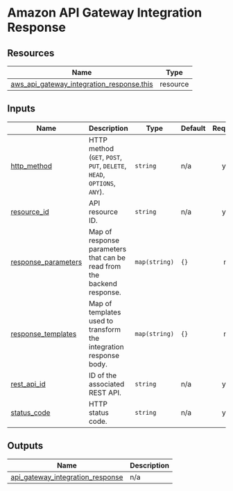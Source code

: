 # Amazon API Gateway Integration Response

## Resources

| Name | Type |
|------|------|
| [aws_api_gateway_integration_response.this](https://registry.terraform.io/providers/hashicorp/aws/latest/docs/resources/api_gateway_integration_response) | resource |

## Inputs

| Name | Description | Type | Default | Required |
|------|-------------|------|---------|:--------:|
| <a name="input_http_method"></a> [http\_method](#input\_http\_method) | HTTP method (`GET`, `POST`, `PUT`, `DELETE`, `HEAD`, `OPTIONS`, `ANY`). | `string` | n/a | yes |
| <a name="input_resource_id"></a> [resource\_id](#input\_resource\_id) | API resource ID. | `string` | n/a | yes |
| <a name="input_response_parameters"></a> [response\_parameters](#input\_response\_parameters) | Map of response parameters that can be read from the backend response. | `map(string)` | `{}` | no |
| <a name="input_response_templates"></a> [response\_templates](#input\_response\_templates) | Map of templates used to transform the integration response body. | `map(string)` | `{}` | no |
| <a name="input_rest_api_id"></a> [rest\_api\_id](#input\_rest\_api\_id) | ID of the associated REST API. | `string` | n/a | yes |
| <a name="input_status_code"></a> [status\_code](#input\_status\_code) | HTTP status code. | `string` | n/a | yes |

## Outputs

| Name | Description |
|------|-------------|
| <a name="output_api_gateway_integration_response"></a> [api\_gateway\_integration\_response](#output\_api\_gateway\_integration\_response) | n/a |
